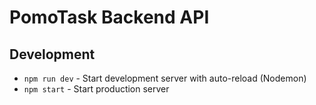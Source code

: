 # PomoTask Backend API

## Development

- `npm run dev` - Start development server with auto-reload (Nodemon)
- `npm start` - Start production server
